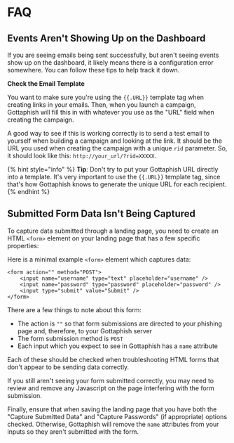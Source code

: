 # FAQ



## Events Aren't Showing Up on the Dashboard

If you are seeing emails being sent successfully, but aren't seeing events show up on the dashboard, it likely means there is a configuration error somewhere. You can follow these tips to help track it down.

**Check the Email Template**

You want to make sure you're using the `{{.URL}}` template tag when creating links in your emails. Then, when you launch a campaign, Gottaphish will fill this in with whatever you use as the "URL" field when creating the campaign.

A good way to see if this is working correctly is to send a test email to yourself when building a campaign and looking at the link. It should be the URL you used when creating the campaign with a unique `rid` parameter. So, it should look like this: `http://your_url/?rid=XXXXX`.

{% hint style="info" %}
**Tip**: Don't try to put your Gottaphish URL directly into a template. It's very important to use the `{{.URL}}` template tag, since that's how Gottaphish knows to generate the unique URL for each recipient.
{% endhint %}



## Submitted Form Data Isn't Being Captured

To capture data submitted through a landing page, you need to create an HTML `<form>` element on your landing page that has a few specific properties:

Here is a minimal example `<form>` element which captures data:

```markup
<form action="" method="POST">
    <input name="username" type="text" placeholder="username" />
    <input name="password" type="password" placeholder="password" />
    <input type="submit" value="Submit" />
</form>
```

There are a few things to note about this form:

* The action is `""` so that form submissions are directed to your phishing page and, therefore, to your Gottaphish server
* The form submission method is `POST`
* Each input which you expect to see in Gottaphish has a `name` attribute

Each of these should be checked when troubleshooting HTML forms that don't appear to be sending data correctly.

If you still aren't seeing your form submitted correctly, you may need to review and remove any Javascript on the page interfering with the form submission.

Finally, ensure that when saving the landing page that you have both the "Capture Submitted Data" and "Capture Passwords" (if appropriate) options checked. Otherwise, Gottaphish will remove the `name` attributes from your inputs so they aren't submitted with the form.
